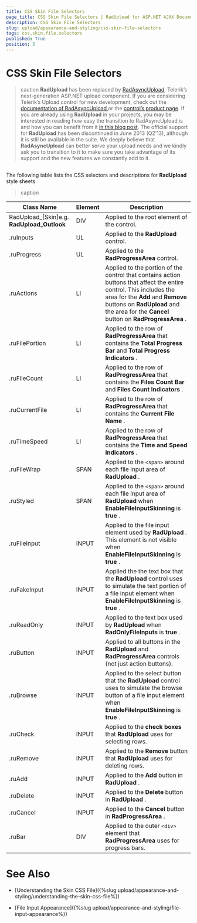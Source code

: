 ```yaml
---
title: CSS Skin File Selectors
page_title: CSS Skin File Selectors | RadUpload for ASP.NET AJAX Documentation
description: CSS Skin File Selectors
slug: upload/appearance-and-styling/css-skin-file-selectors
tags: css,skin,file,selectors
published: True
position: 5
---
```


# CSS Skin File Selectors



>caution  **RadUpload** has been replaced by [RadAsyncUpload](https://demos.telerik.com/aspnet-ajax/asyncupload/examples/overview/defaultcs.aspx), Telerik’s next-generation ASP.NET upload component. If you are considering Telerik’s Upload control for new development, check out the [documentation of RadAsyncUpload ](https://www.telerik.com/help/aspnet-ajax/asyncupload-overview.html) or the [control’s product page](https://www.telerik.com/products/aspnet-ajax/asyncupload.aspx). If you are already using **RadUpload** in your projects, you may be interested in reading how easy the transition to RadAsyncUpload is and how you can benefit from it [in this blog post](https://blogs.telerik.com/blogs/12-12-05/the-case-of-telerik-s-new-old-asp.net-ajax-upload-control-radasyncupload). The official support for **RadUpload** has been discontinued in June 2013 (Q2’13), although it is still be available in the suite. We deeply believe that **RadAsyncUpload** can better serve your upload needs and we kindly ask you to transition to it to make sure you take advantage of its support and the new features we constantly add to it.
>


## 

The following table lists the CSS selectors and descriptions for **RadUpload** style sheets.




>caption  

| Class Name | Element | Description |
| ------ | ------ | ------ |
|RadUpload_[Skin]e.g. **RadUpload_Outlook** |DIV|Applied to the root element of the control.|
|.ruInputs|UL|Applied to the **RadUpload** control.|
|.ruProgress|UL|Applied to the **RadProgressArea** control.|
|.ruActions|LI|Applied to the portion of the control that contains action buttons that affect the entire control. This includes the area for the **Add** and **Remove** buttons on **RadUpload** and the area for the **Cancel** button on **RadProgressArea** .|
|.ruFilePortion|LI|Applied to the row of **RadProgressArea** that contains the **Total Progress Bar** and **Total Progress Indicators** .|
|.ruFileCount|LI|Applied to the row of **RadProgressArea** that contains the **Files Count Bar** and **Files Count Indicators** .|
|.ruCurrentFile|LI|Applied to the row of **RadProgressArea** that contains the **Current File Name** .|
|.ruTimeSpeed|LI|Applied to the row of **RadProgressArea** that contains the **Time and Speed Indicators** .|
|.ruFileWrap|SPAN|Applied to the `<span>` around each file input area of **RadUpload** .|
|.ruStyled|SPAN|Applied to the `<span>` around each file input area of **RadUpload** when **EnableFileInputSkinning** is **true** .|
|.ruFileInput|INPUT|Applied to the file input element used by **RadUpload** . This element is not visible when **EnableFileInputSkinning** is **true** .|
|.ruFakeInput|INPUT|Applied the the text box that the **RadUpload** control uses to simulate the text portion of a file input element when **EnableFileInputSkinning** is **true** .|
|.ruReadOnly|INPUT|Applied to the text box used by **RadUpload** when **RadOnlyFileInputs** is **true** .|
|.ruButton|INPUT|Applied to all buttons in the **RadUpload** and **RadProgressArea** controls (not just action buttons).|
|.ruBrowse|INPUT|Applied to the select button that the **RadUpload** control uses to simulate the browse button of a file input element when **EnableFileInputSkinning** is **true** .|
|.ruCheck|INPUT|Applied to the **check boxes** that **RadUpload** uses for selecting rows.|
|.ruRemove|INPUT|Applied to the **Remove** button that **RadUpload** uses for deleting rows.|
|.ruAdd|INPUT|Applied to the **Add** button in **RadUpload** .|
|.ruDelete|INPUT|Applied to the **Delete** button in **RadUpload** .|
|.ruCancel|INPUT|Applied to the **Cancel** button in **RadProgressArea** .|
|.ruBar|DIV|Applied to the outer `<div>` element that **RadProgressArea** uses for progress bars.|

# See Also

 * [Understanding the Skin CSS File]({%slug upload/appearance-and-styling/understanding-the-skin-css-file%})

 * [File Input Appearance]({%slug upload/appearance-and-styling/file-input-appearance%})
